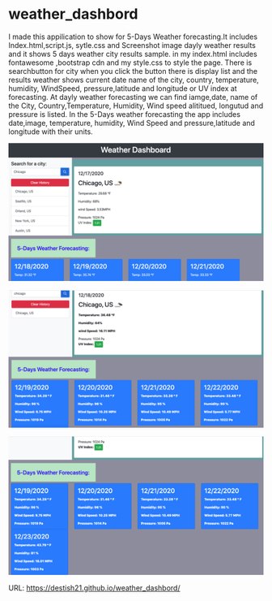 # weather_dashbord

I made this appilication to show for 5-Days Weather forecasting.It includes Index.html,script.js, sytle.css and Screenshot image dayly weather results and it shows 5 days weather city results sample.
in my index.html includes fontawesome ,bootstrap cdn and my style.css to style the page.
There is searchbutton for city  when you click the button there is display list and the results weather shows current date name of the city, country, temperature, humidity, WindSpeed, pressure,latitude and longitude or UV index at forecasting.
At dayly weather forecasting we can find iamge,date, name of the City, Country,Temperature, Humidity, Wind speed alititued, longutud and pressure is listed. In the 5-Days weather forecasting the app includes date,image, temperature, humidity, Wind Speed and pressure,latitude and longitude with their units.

![weather_dashbord](Screenshot06.png)

![weather_dashbord](Screenshot6.png)

![weather_dashbord](Screenshot7.png)


URL:  https://destish21.github.io/weather_dashbord/